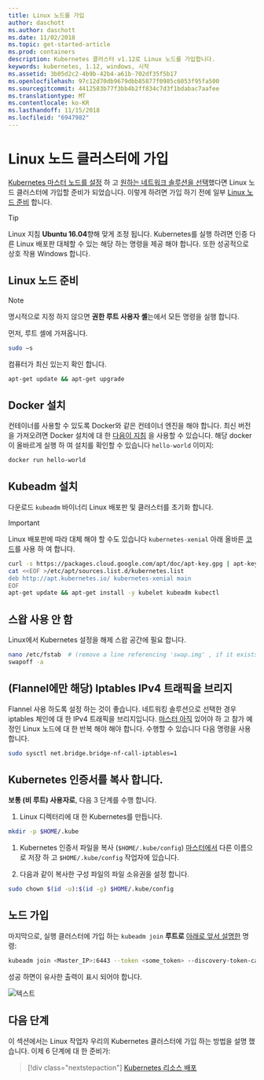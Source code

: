 ```yaml
---
title: Linux 노드를 가입
author: daschott
ms.author: daschott
ms.date: 11/02/2018
ms.topic: get-started-article
ms.prod: containers
description: Kubernetes 클러스터 v1.12로 Linux 노드를 가입합니다.
keywords: kubernetes, 1.12, windows, 시작
ms.assetid: 3b05d2c2-4b9b-42b4-a61b-702df35f5b17
ms.openlocfilehash: 97c12d70db9679dbb85877f0985c6053f95fa500
ms.sourcegitcommit: 4412583b77f3bb4b2ff834c7d3f1bdabac7aafee
ms.translationtype: MT
ms.contentlocale: ko-KR
ms.lasthandoff: 11/15/2018
ms.locfileid: "6947982"
---
```

# <a name="joining-linux-nodes-to-a-cluster"></a>Linux 노드 클러스터에 가입

[Kubernetes 마스터 노드를 설정](creating-a-linux-master.md) 하 고 [원하는 네트워크 솔루션을 선택](network-topologies.md)했다면 Linux 노드 클러스터에 가입할 준비가 되었습니다. 이렇게 하려면 가입 하기 전에 일부 [Linux 노드 준비](joining-linux-workers.md#preparing-a-linux-node) 합니다.
> [!tip]
> Linux 지침 **Ubuntu 16.04**향해 맞게 조정 됩니다. Kubernetes를 실행 하려면 인증 다른 Linux 배포판 대체할 수 있는 해당 하는 명령을 제공 해야 합니다. 또한 성공적으로 상호 작용 Windows 합니다.

## <a name="preparing-a-linux-node"></a>Linux 노드 준비

> [!NOTE]
> 명시적으로 지정 하지 않으면 **권한 루트 사용자 셸**는에서 모든 명령을 실행 합니다.

먼저, 루트 셸에 가져옵니다.

```bash
sudo –s
```

컴퓨터가 최신 있는지 확인 합니다.

```bash
apt-get update && apt-get upgrade
```

## <a name="install-docker"></a>Docker 설치

컨테이너를 사용할 수 있도록 Docker와 같은 컨테이너 엔진을 해야 합니다. 최신 버전을 가져오려면 Docker 설치에 대 한 [다음이 지침](https://docs.docker.com/install/linux/docker-ce/ubuntu/) 을 사용할 수 있습니다. 해당 docker이 올바르게 실행 하 여 설치를 확인할 수 있습니다 `hello-world` 이미지:

```bash
docker run hello-world
```

## <a name="install-kubeadm"></a>Kubeadm 설치

다운로드 `kubeadm` 바이너리 Linux 배포판 및 클러스터를 초기화 합니다.

> [!Important]  
> Linux 배포판에 따라 대체 해야 할 수도 있습니다 `kubernetes-xenial` 아래 올바른 [코드](https://wiki.ubuntu.com/Releases)를 사용 하 여 합니다.

``` bash
curl -s https://packages.cloud.google.com/apt/doc/apt-key.gpg | apt-key add -
cat <<EOF >/etc/apt/sources.list.d/kubernetes.list
deb http://apt.kubernetes.io/ kubernetes-xenial main
EOF
apt-get update && apt-get install -y kubelet kubeadm kubectl 
```

## <a name="disable-swap"></a>스왑 사용 안 함

Linux에서 Kubernetes 설정을 해제 스왑 공간에 필요 합니다.

``` bash
nano /etc/fstab  # (remove a line referencing 'swap.img' , if it exists)
swapoff -a
```

## <a name="flannel-only-enable-bridged-ipv4-traffic-to-iptables"></a>(Flannel에만 해당) Iptables IPv4 트래픽을 브리지

Flannel 사용 하도록 설정 하는 것이 좋습니다. 네트워킹 솔루션으로 선택한 경우 iptables 체인에 대 한 IPv4 트래픽을 브리지입니다. [마스터 아직](network-topologies.md#flannel-in-host-gateway-mode) 있어야 하 고 참가 예정인 Linux 노드에 대 한 반복 해야 해야 합니다. 수행할 수 있습니다 다음 명령을 사용 합니다.

``` bash
sudo sysctl net.bridge.bridge-nf-call-iptables=1
```

## <a name="copy-kubernetes-certificate"></a>Kubernetes 인증서를 복사 합니다.

**보통 (비 루트) 사용자로**, 다음 3 단계를 수행 합니다.

1. Linux 디렉터리에 대 한 Kubernetes를 만듭니다.

```bash
mkdir -p $HOME/.kube
```

1. Kubernetes 인증서 파일을 복사 (`$HOME/.kube/config`) [마스터에서](./creating-a-linux-master.md#collect-cluster-information) 다른 이름으로 저장 하 고 `$HOME/.kube/config` 작업자에 있습니다.

1. 다음과 같이 복사한 구성 파일의 파일 소유권을 설정 합니다.

``` bash
sudo chown $(id -u):$(id -g) $HOME/.kube/config
```

## <a name="joining-node"></a>노드 가입

마지막으로, 실행 클러스터에 가입 하는 `kubeadm join` **루트로** [아래로 앞서 설명한](./creating-a-linux-master.md#initialize-master) 명령:

```bash
kubeadm join <Master_IP>:6443 --token <some_token> --discovery-token-ca-cert-hash <some_hash>
```

성공 하면이 유사한 출력이 표시 되어야 합니다.

![텍스트](./media/node-join.png)

## <a name="next-steps"></a>다음 단계

이 섹션에서는 Linux 작업자 우리의 Kubernetes 클러스터에 가입 하는 방법을 설명 했습니다. 이제 6 단계에 대 한 준비가:
> [!div class="nextstepaction"]
> [Kubernetes 리소스 배포](./deploying-resources.md)